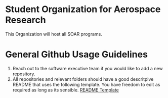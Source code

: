 # Student Organization for Aerospace Research

This Organization will host all SOAR programs.

# General Github Usage Guidelines

1. Reach out to the software executive team if you would like to add a new repository.
2. All repositories and relevant folders should have a good descritpive README that uses the following template. You have freedom to edit as required as long as its sensible. <a href="https://github.com/UCSOAR/TemplateRepository/blob/master/README.md" target="_blank">README Template</a> 
